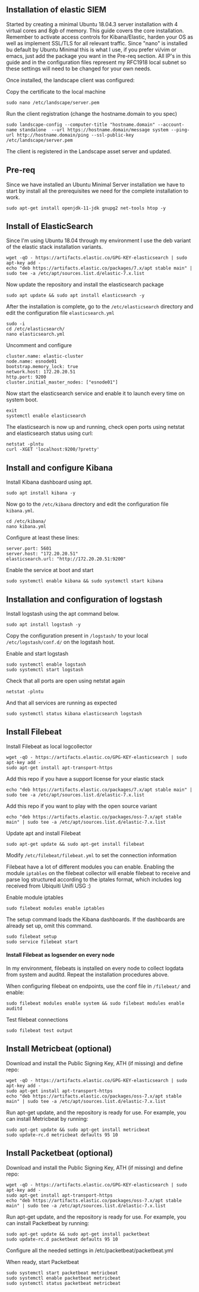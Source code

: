 ## Installation of elastic SIEM

Started by creating a minimal Ubuntu 18.04.3 server installation with 4 virtual cores and 8gb of memory. This guide covers the core installation. Remember to activate access controls for Kibana/Elastic, harden your OS as well as implement SSL/TLS for all relevant traffic. Since "nano" is installed bu default by Ubuntu Minimal this is what I use, if you prefer vi/vim or emacs, just add the package you want in the Pre-req section. All IP's in this guide and in the configuration files represent my RFC1918 local subnet so these settings will need to be changed for your own needs.

Once installed, the landscape client was configured:

Copy the certificate to the local machine
```
sudo nano /etc/landscape/server.pem
```

Run the client registration (change the hostname.domain to you spec)
```
sudo landscape-config --computer-title "hostname.domain" --account-name standalone  --url https://hostname.domain/message system --ping-url http://hostname.domain/ping --ssl-public-key /etc/landscape/server.pem
```

The client is registered in the Landscape asset server and updated.

## Pre-req

Since we have installed an Ubuntu Minimal Server installation we have to start by install all the prerequisites we need for the complete installation to work.

```
sudo apt-get install openjdk-11-jdk gnupg2 net-tools htop -y
```


## Install of ElasticSearch

Since I'm using Ubuntu 18.04 through my environment I use the deb variant of the elastic stack installation variants.


```
wget -qO - https://artifacts.elastic.co/GPG-KEY-elasticsearch | sudo apt-key add -
echo "deb https://artifacts.elastic.co/packages/7.x/apt stable main" | sudo tee -a /etc/apt/sources.list.d/elastic-7.x.list
```

Now update the repository and install the elasticsearch package
```
sudo apt update && sudo apt install elasticsearch -y
```

After the installation is complete, go to the `/etc/elasticsearch` directory and edit the configuration file `elasticsearch.yml`
```
sudo -i
cd /etc/elasticsearch/
nano elasticsearch.yml
```

Uncomment and configure
```
cluster.name: elastic-cluster
node.name: esnode01
bootstrap.memory_lock: true
network.host: 172.20.20.51
http.port: 9200
cluster.initial_master_nodes: ["esnode01"]
```

Now start the elasticsearch service and enable it to launch every time on system boot.
```
exit
systemctl enable elasticsearch
```

The elasticsearch is now up and running, check open ports using netstat and elasticsearch status using curl:
```
netstat -plntu
curl -XGET 'localhost:9200/?pretty'
```

## Install and configure Kibana

Install Kibana dashboard using apt.
```
sudo apt install kibana -y
```

Now go to the `/etc/kibana` directory and edit the configuration file `kibana.yml`.
```
cd /etc/kibana/
nano kibana.yml
```

Configure at least these lines:
```
server.port: 5601
server.host: "172.20.20.51"
elasticsearch.url: "http://172.20.20.51:9200"
```

Enable the service at boot and start
```
sudo systemctl enable kibana && sudo systemctl start kibana
```

## Installation and configuration of logstash

Install logstash using the apt command below.
```
sudo apt install logstash -y
```

Copy the configuration present in `/logstash/` to your local `/etc/logstash/conf.d/` on the logstash host.

Enable and start logstash
```
sudo systemctl enable logstash
sudo systemctl start logstash
```

Check that all ports are open using netstat again
```
netstat -plntu
```

And that all services are running as expected
```
sudo systemctl status kibana elasticsearch logstash
```

## Install Filebeat

Install Filebeat as local logcollector
```
wget -qO - https://artifacts.elastic.co/GPG-KEY-elasticsearch | sudo apt-key add -
sudo apt-get install apt-transport-https
```
Add this repo if you have a support license for your elastic stack
```
echo "deb https://artifacts.elastic.co/packages/7.x/apt stable main" | sudo tee -a /etc/apt/sources.list.d/elastic-7.x.list
```
Add this repo if you want to play with the open source variant
```
echo "deb https://artifacts.elastic.co/packages/oss-7.x/apt stable main" | sudo tee -a /etc/apt/sources.list.d/elastic-7.x.list
```
Update apt and install Filebeat
```
sudo apt-get update && sudo apt-get install filebeat
```

Modify `/etc/filebeat/filebeat.yml` to set the connection information

Filebeat have a lot of different modules you can enable. Enabling the module `iptables` on the filebeat collector will enable filebeat to receive and parse log structured according to the iptales format, which includes log received from Ubiquiti Unifi USG :)

Enable module iptables
```
sudo filebeat modules enable iptables
```

The setup command loads the Kibana dashboards. If the dashboards are already set up, omit this command.
```
sudo filebeat setup
sudo service filebeat start
```
#### Install Filebeat as logsender on every node

In my environment, filebeats is installed on every node to collect logdata from system and auditd. Repeat the installation procedures above.

When configuring filebeat on endpoints, use the conf file in `/filebeat/` and enable:
```
sudo filebeat modules enable system && sudo filebeat modules enable auditd
```

Test filebeat connections
```
sudo filebeat test output
```

## Install Metricbeat (optional)

Download and install the Public Signing Key, ATH (if missing) and define repo:
```
wget -qO - https://artifacts.elastic.co/GPG-KEY-elasticsearch | sudo apt-key add -
sudo apt-get install apt-transport-https
echo "deb https://artifacts.elastic.co/packages/oss-7.x/apt stable main" | sudo tee -a /etc/apt/sources.list.d/elastic-7.x.list
```

Run apt-get update, and the repository is ready for use. For example, you can install Metricbeat by running:
```
sudo apt-get update && sudo apt-get install metricbeat
sudo update-rc.d metricbeat defaults 95 10
```

## Install Packetbeat (optional)

Download and install the Public Signing Key, ATH (if missing) and define repo:
```
wget -qO - https://artifacts.elastic.co/GPG-KEY-elasticsearch | sudo apt-key add -
sudo apt-get install apt-transport-https
echo "deb https://artifacts.elastic.co/packages/oss-7.x/apt stable main" | sudo tee -a /etc/apt/sources.list.d/elastic-7.x.list
```

Run apt-get update, and the repository is ready for use. For example, you can install Packetbeat by running:
```
sudo apt-get update && sudo apt-get install packetbeat
sudo update-rc.d packetbeat defaults 95 10
```

Configure all the needed settings in /etc/packetbeat/packetbeat.yml

When ready, start Packetbeat
```
sudo systemctl start packetbeat metricbeat
sudo systemctl enable packetbeat metricbeat
sudo systemctl status packetbeat metricbeat
```

